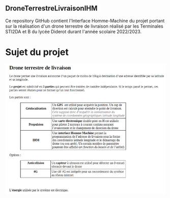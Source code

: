## DroneTerrestreLivraisonIHM

Ce repository GitHub contient l'Interface Homme-Machine du projet portant sur la réalisation d'un drone terrestre de livraison réalisé par les Terminales STI2DA et B du lycée Diderot durant l'année scolaire 2022/2023.

# Sujet du projet

![Sujet du projet](https://github.com/euzzeud/DroneTerrestreLivraisonIHM/blob/master/sujet.png?raw=true)